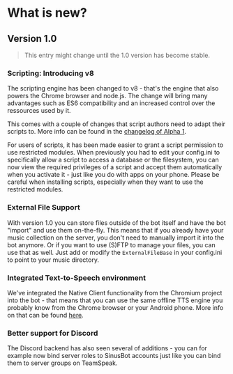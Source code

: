 # What is new?

## Version 1.0

> This entry might change until the 1.0 version has become stable.

### Scripting: Introducing v8

The scripting engine has been changed to v8 - that's the engine that also powers the Chrome browser and node.js. The change will bring many advantages such as ES6 compatibility and an increased control over the ressources used by it.

This comes with a couple of changes that script authors need to adapt their scripts to. More info can be found in the [changelog of Alpha 1](https://forum.sinusbot.com/resources/internal-beta.1/updates#resource-update-1119).

For users of scripts, it has been made easier to grant a script permission to use restricted modules. When previously you had to edit your config.ini to specifically allow a script to access a database or the filesystem, you can now view the required privileges of a script and accept them automatically when you activate it - just like you do with apps on your phone. Please be careful when installing scripts, especially when they want to use the restricted modules.

### External File Support

With version 1.0 you can store files outside of the bot itself and have the bot "import" and use them on-the-fly. This means that if you already have your music collection on the server, you don't need to manually import it into the bot anymore. Or if you want to use (S)FTP to manage your files, you can use that as well. Just add or modify the `ExternalFileBase` in your config.ini to point to your music directory.

### Integrated Text-to-Speech environment

We've integrated the Native Client functionality from the Chromium project into the bot - that means that you can use the same offline TTS engine you probably know from the Chrome browser or your Android phone. More info on that can be found [here](tts.md).

### Better support for Discord

The Discord backend has also seen several of additions - you can for example now bind server roles to SinusBot accounts just like you can bind them to server groups on TeamSpeak.
